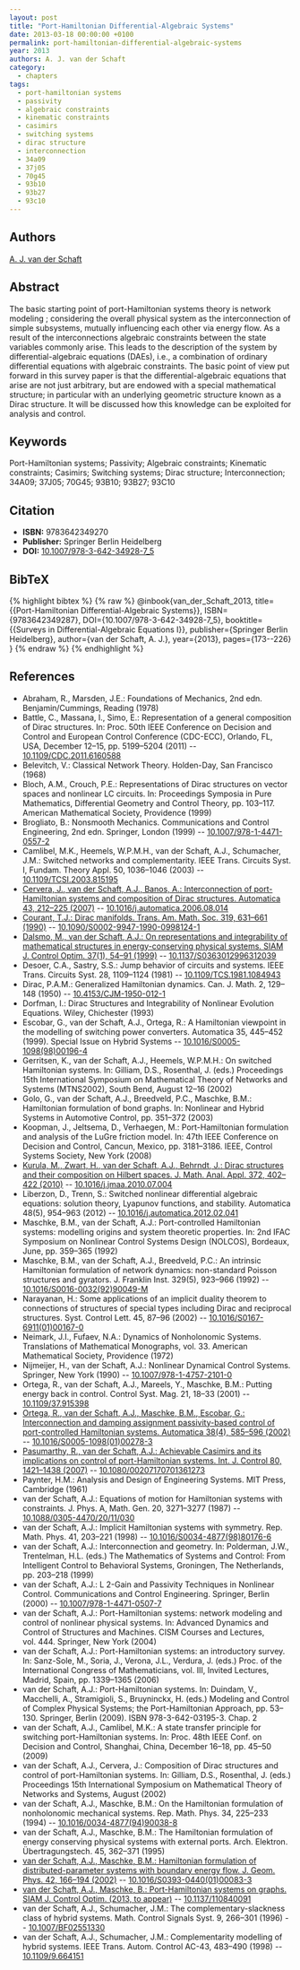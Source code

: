 ```yaml
---
layout: post
title: "Port-Hamiltonian Differential-Algebraic Systems"
date: 2013-03-18 00:00:00 +0100
permalink: port-hamiltonian-differential-algebraic-systems
year: 2013
authors: A. J. van der Schaft
category:
  - chapters
tags:
  - port-hamiltonian systems
  - passivity
  - algebraic constraints
  - kinematic constraints
  - casimirs
  - switching systems
  - dirac structure
  - interconnection
  - 34a09
  - 37j05
  - 70g45
  - 93b10
  - 93b27
  - 93c10
---
```

 
## Authors
[A. J. van der Schaft](authors/arjan_van_der_schaft)
 
## Abstract
The basic starting point of port-Hamiltonian systems theory is network modeling ; considering the overall physical system as the interconnection of simple subsystems, mutually influencing each other via energy flow. As a result of the interconnections algebraic constraints between the state variables commonly arise. This leads to the description of the system by differential-algebraic equations (DAEs), i.e., a combination of ordinary differential equations with algebraic constraints. The basic point of view put forward in this survey paper is that the differential-algebraic equations that arise are not just arbitrary, but are endowed with a special mathematical structure; in particular with an underlying geometric structure known as a Dirac structure. It will be discussed how this knowledge can be exploited for analysis and control.
 
## Keywords
Port-Hamiltonian systems; Passivity; Algebraic constraints; Kinematic constraints; Casimirs; Switching systems; Dirac structure; Interconnection; 34A09; 37J05; 70G45; 93B10; 93B27; 93C10
 
## Citation
- **ISBN:** 9783642349270
- **Publisher:** Springer Berlin Heidelberg
- **DOI:** [10.1007/978-3-642-34928-7_5](https://doi.org/10.1007/978-3-642-34928-7_5)
 
## BibTeX
{% highlight bibtex %}
{% raw %}
@inbook{van_der_Schaft_2013,
  title={{Port-Hamiltonian Differential-Algebraic Systems}},
  ISBN={9783642349287},
  DOI={10.1007/978-3-642-34928-7_5},
  booktitle={{Surveys in Differential-Algebraic Equations I}},
  publisher={Springer Berlin Heidelberg},
  author={van der Schaft, A. J.},
  year={2013},
  pages={173--226}
}
{% endraw %}
{% endhighlight %}
 
## References
- Abraham, R., Marsden, J.E.: Foundations of Mechanics, 2nd edn. Benjamin/Cummings, Reading (1978)
- Battle, C., Massana, I., Simo, E.: Representation of a general composition of Dirac structures. In: Proc. 50th IEEE Conference on Decision and Control and European Control Conference (CDC-ECC), Orlando, FL, USA, December 12–15, pp. 5199–5204 (2011) -- [10.1109/CDC.2011.6160588](https://doi.org/10.1109/CDC.2011.6160588)
- Belevitch, V.: Classical Network Theory. Holden-Day, San Francisco (1968)
- Bloch, A.M., Crouch, P.E.: Representations of Dirac structures on vector spaces and nonlinear LC circuits. In: Proceedings Symposia in Pure Mathematics, Differential Geometry and Control Theory, pp. 103–117. American Mathematical Society, Providence (1999)
- Brogliato, B.: Nonsmooth Mechanics. Communications and Control Engineering, 2nd edn. Springer, London (1999) -- [10.1007/978-1-4471-0557-2](https://doi.org/10.1007/978-1-4471-0557-2)
- Camlibel, M.K., Heemels, W.P.M.H., van der Schaft, A.J., Schumacher, J.M.: Switched networks and complementarity. IEEE Trans. Circuits Syst. I, Fundam. Theory Appl. 50, 1036–1046 (2003) -- [10.1109/TCSI.2003.815195](https://doi.org/10.1109/TCSI.2003.815195)
- [Cervera, J., van der Schaft, A.J., Banos, A.: Interconnection of port-Hamiltonian systems and composition of Dirac structures. Automatica 43, 212–225 (2007)](interconnection-of-port-hamiltonian-systems-and-composition-of-dirac-structures) -- [10.1016/j.automatica.2006.08.014](https://doi.org/10.1016/j.automatica.2006.08.014)
- [Courant, T.J.: Dirac manifolds. Trans. Am. Math. Soc. 319, 631–661 (1990)](dirac-manifolds) -- [10.1090/S0002-9947-1990-0998124-1](https://doi.org/10.1090/S0002-9947-1990-0998124-1)
- [Dalsmo, M., van der Schaft, A.J.: On representations and integrability of mathematical structures in energy-conserving physical systems. SIAM J. Control Optim. 37(1), 54–91 (1999)](on-representations-and-integrability-of-mathematical-structures-in-energy-conserving-physical-systems) -- [10.1137/S0363012996312039](https://doi.org/10.1137/S0363012996312039)
- Desoer, C.A., Sastry, S.S.: Jump behavior of circuits and systems. IEEE Trans. Circuits Syst. 28, 1109–1124 (1981) -- [10.1109/TCS.1981.1084943](https://doi.org/10.1109/TCS.1981.1084943)
- Dirac, P.A.M.: Generalized Hamiltonian dynamics. Can. J. Math. 2, 129–148 (1950) -- [10.4153/CJM-1950-012-1](https://doi.org/10.4153/CJM-1950-012-1)
- Dorfman, I.: Dirac Structures and Integrability of Nonlinear Evolution Equations. Wiley, Chichester (1993)
- Escobar, G., van der Schaft, A.J., Ortega, R.: A Hamiltonian viewpoint in the modelling of switching power converters. Automatica 35, 445–452 (1999). Special Issue on Hybrid Systems -- [10.1016/S0005-1098(98)00196-4](https://doi.org/10.1016/S0005-1098(98)00196-4)
- Gerritsen, K., van der Schaft, A.J., Heemels, W.P.M.H.: On switched Hamiltonian systems. In: Gilliam, D.S., Rosenthal, J. (eds.) Proceedings 15th International Symposium on Mathematical Theory of Networks and Systems (MTNS2002), South Bend, August 12–16 (2002)
- Golo, G., van der Schaft, A.J., Breedveld, P.C., Maschke, B.M.: Hamiltonian formulation of bond graphs. In: Nonlinear and Hybrid Systems in Automotive Control, pp. 351–372 (2003)
- Koopman, J., Jeltsema, D., Verhaegen, M.: Port-Hamiltonian formulation and analysis of the LuGre friction model. In: 47th IEEE Conference on Decision and Control, Cancun, Mexico, pp. 3181–3186. IEEE, Control Systems Society, New York (2008)
- [Kurula, M., Zwart, H., van der Schaft, A.J., Behrndt, J.: Dirac structures and their composition on Hilbert spaces. J. Math. Anal. Appl. 372, 402–422 (2010)](dirac-structures-and-their-composition-on-hilbert-spaces) -- [10.1016/j.jmaa.2010.07.004](https://doi.org/10.1016/j.jmaa.2010.07.004)
- Liberzon, D., Trenn, S.: Switched nonlinear differential algebraic equations: solution theory, Lyapunov functions, and stability. Automatica 48(5), 954–963 (2012) -- [10.1016/j.automatica.2012.02.041](https://doi.org/10.1016/j.automatica.2012.02.041)
- Maschke, B.M., van der Schaft, A.J.: Port-controlled Hamiltonian systems: modelling origins and system theoretic properties. In: 2nd IFAC Symposium on Nonlinear Control Systems Design (NOLCOS), Bordeaux, June, pp. 359–365 (1992)
- Maschke, B.M., van der Schaft, A.J., Breedveld, P.C.: An intrinsic Hamiltonian formulation of network dynamics: non-standard Poisson structures and gyrators. J. Franklin Inst. 329(5), 923–966 (1992) -- [10.1016/S0016-0032(92)90049-M](https://doi.org/10.1016/S0016-0032(92)90049-M)
- Narayanan, H.: Some applications of an implicit duality theorem to connections of structures of special types including Dirac and reciprocal structures. Syst. Control Lett. 45, 87–96 (2002) -- [10.1016/S0167-6911(01)00167-0](https://doi.org/10.1016/S0167-6911(01)00167-0)
- Neimark, J.I., Fufaev, N.A.: Dynamics of Nonholonomic Systems. Translations of Mathematical Monographs, vol. 33. American Mathematical Society, Providence (1972)
- Nijmeijer, H., van der Schaft, A.J.: Nonlinear Dynamical Control Systems. Springer, New York (1990) -- [10.1007/978-1-4757-2101-0](https://doi.org/10.1007/978-1-4757-2101-0)
- Ortega, R., van der Schaft, A.J., Mareels, Y., Maschke, B.M.: Putting energy back in control. Control Syst. Mag. 21, 18–33 (2001) -- [10.1109/37.915398](https://doi.org/10.1109/37.915398)
- [Ortega, R., van der Schaft, A.J., Maschke, B.M., Escobar, G.: Interconnection and damping assignment passivity-based control of port-controlled Hamiltonian systems. Automatica 38(4), 585–596 (2002)](interconnection-and-damping-assignment-passivity-based-control-of-port-controlled-hamiltonian-systems) -- [10.1016/S0005-1098(01)00278-3](https://doi.org/10.1016/S0005-1098(01)00278-3)
- [Pasumarthy, R., van der Schaft, A.J.: Achievable Casimirs and its implications on control of port-Hamiltonian systems. Int. J. Control 80, 1421–1438 (2007)](achievable-casimirs-and-its-implications-on-control-of-port-hamiltonian-systems) -- [10.1080/00207170701361273](https://doi.org/10.1080/00207170701361273)
- Paynter, H.M.: Analysis and Design of Engineering Systems. MIT Press, Cambridge (1961)
- van der Schaft, A.J.: Equations of motion for Hamiltonian systems with constraints. J. Phys. A, Math. Gen. 20, 3271–3277 (1987) -- [10.1088/0305-4470/20/11/030](https://doi.org/10.1088/0305-4470/20/11/030)
- van der Schaft, A.J.: Implicit Hamiltonian systems with symmetry. Rep. Math. Phys. 41, 203–221 (1998) -- [10.1016/S0034-4877(98)80176-6](https://doi.org/10.1016/S0034-4877(98)80176-6)
- van der Schaft, A.J.: Interconnection and geometry. In: Polderman, J.W., Trentelman, H.L. (eds.) The Mathematics of Systems and Control: From Intelligent Control to Behavioral Systems, Groningen, The Netherlands, pp. 203–218 (1999)
- van der Schaft, A.J.: L
 2-Gain and Passivity Techniques in Nonlinear Control. Communications and Control Engineering. Springer, Berlin (2000) -- [10.1007/978-1-4471-0507-7](https://doi.org/10.1007/978-1-4471-0507-7)
- van der Schaft, A.J.: Port-Hamiltonian systems: network modeling and control of nonlinear physical systems. In: Advanced Dynamics and Control of Structures and Machines. CISM Courses and Lectures, vol. 444. Springer, New York (2004)
- van der Schaft, A.J.: Port-Hamiltonian systems: an introductory survey. In: Sanz-Sole, M., Soria, J., Verona, J.L., Verdura, J. (eds.) Proc. of the International Congress of Mathematicians, vol. III, Invited Lectures, Madrid, Spain, pp. 1339–1365 (2006)
- van der Schaft, A.J.: Port-Hamiltonian systems. In: Duindam, V., Macchelli, A., Stramigioli, S., Bruyninckx, H. (eds.) Modeling and Control of Complex Physical Systems; the Port-Hamiltonian Approach, pp. 53–130. Springer, Berlin (2009). ISBN 978-3-642-03195-3. Chap. 2
- van der Schaft, A.J., Camlibel, M.K.: A state transfer principle for switching port-Hamiltonian systems. In: Proc. 48th IEEE Conf. on Decision and Control, Shanghai, China, December 16–18, pp. 45–50 (2009)
- van der Schaft, A.J., Cervera, J.: Composition of Dirac structures and control of port-Hamiltonian systems. In: Gilliam, D.S., Rosenthal, J. (eds.) Proceedings 15th International Symposium on Mathematical Theory of Networks and Systems, August (2002)
- van der Schaft, A.J., Maschke, B.M.: On the Hamiltonian formulation of nonholonomic mechanical systems. Rep. Math. Phys. 34, 225–233 (1994) -- [10.1016/0034-4877(94)90038-8](https://doi.org/10.1016/0034-4877(94)90038-8)
- van der Schaft, A.J., Maschke, B.M.: The Hamiltonian formulation of energy conserving physical systems with external ports. Arch. Elektron. Übertragungstech. 45, 362–371 (1995)
- [van der Schaft, A.J., Maschke, B.M.: Hamiltonian formulation of distributed-parameter systems with boundary energy flow. J. Geom. Phys. 42, 166–194 (2002)](hamiltonian-formulation-of-distributed-parameter-systems-with-boundary-energy-flow) -- [10.1016/S0393-0440(01)00083-3](https://doi.org/10.1016/S0393-0440(01)00083-3)
- [van der Schaft, A.J., Maschke, B.: Port-Hamiltonian systems on graphs. SIAM J. Control Optim. (2013, to appear)](port-hamiltonian-systems-on-graphs) -- [10.1137/110840091](https://doi.org/10.1137/110840091)
- van der Schaft, A.J., Schumacher, J.M.: The complementary-slackness class of hybrid systems. Math. Control Signals Syst. 9, 266–301 (1996) -- [10.1007/BF02551330](https://doi.org/10.1007/BF02551330)
- van der Schaft, A.J., Schumacher, J.M.: Complementarity modelling of hybrid systems. IEEE Trans. Autom. Control AC-43, 483–490 (1998) -- [10.1109/9.664151](https://doi.org/10.1109/9.664151)


